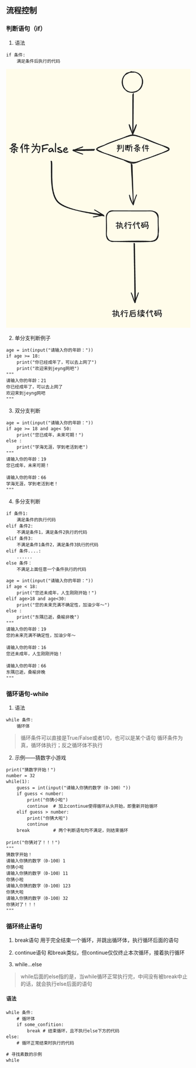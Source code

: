 ## 流程控制
### 判断语句（if）
1. 语法
```
if 条件:
    满足条件后执行的代码
```
![判断语句](panduan.png)

2. 单分支判断例子
``` 
age = int(input("请输入你的年龄："))
if age >= 18:
    print("你已经成年了，可以去上网了")
    print("欢迎来到jeyng网吧")
"""
请输入你的年龄：21
你已经成年了，可以去上网了
欢迎来到jeyng网吧
"""
```
3. 双分支判断
```
age = int(input("请输入你的年龄："))
if age >= 18 and age< 50:
    print("您已成年，未来可期！")
else :
    print("学海无涯，学到老活到老")
"""
请输入你的年龄：19
您已成年，未来可期！

请输入你的年龄：66
学海无涯，学到老活到老！
"""
```
4. 多分支判断
```
if 条件1:
    满足条件的执行代码
elif 条件2:
    不满足条件1，满足条件2执行的代码
elif 条件3:
    不满足条件1条件2，满足条件3执行的代码
elif 条件....:
    ......
else 条件：
    不满足上面任意一个条件执行的代码
```
```
age = int(input("请输入你的年龄："))
if age < 18:
    print("您还未成年，人生刚刚开始！")
elif age>18 and age<30:
    print("您的未来充满不确定性，加油少年～")
else :
    print("东隅已逝，桑榆非晚")
"""
请输入你的年龄：19
您的未来充满不确定性，加油少年～

请输入你的年龄：16
您还未成年，人生刚刚开始！

请输入你的年龄：66
东隅已逝，桑榆非晚
"""
```

### 循环语句-while
1. 语法
```
while 条件:
    循环体
```
> 循环条件可以直接是True/False或者1/0，也可以是某个语句
循环条件为真，循环体执行；反之循环体不执行
2. 示例——猜数字小游戏
```
print("猜数字开始！")
number = 32
while(1):
    guess = int(input("请输入你猜的数字（0-100）"))
    if guess < number:
        print("你猜小啦")
        continue  # 加上continue使得循环从头开始，即重新开始循环
    elif guess > number:
        print("你猜大啦")
        continue
    break         # 两个判断语句均不满足，则结束循环

print("你猜对了！！！")
"""
猜数字开始！
请输入你猜的数字（0-100）1
你猜小啦
请输入你猜的数字（0-100）11
你猜小啦
请输入你猜的数字（0-100）123
你猜大啦
请输入你猜的数字（0-100）32
你猜对了！！！
"""
```
### 循环终止语句

1. break语句
用于完全结束一个循环，并跳出循环体，执行循环后面的语句

2. continue语句
和break类似，但continue仅仅终止本次循环，接着执行循环

3. while...else
> while后面的else指的是，当while循环正常执行完，中间没有被break中止的话，就会执行else后面的语句

#### 语法
```
while 条件:
    # 循环体
    if some_confition:
        break # 结束循环，且不执行else下方的代码
else:
    # 循环正常结束时执行的代码
```
```
# 寻找素数的示例
while 
```